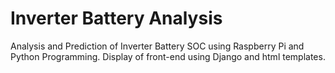 # Inverter Battery Analysis
Analysis and Prediction of Inverter Battery SOC using Raspberry Pi and Python Programming.
Display of front-end using Django and html templates.
